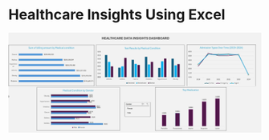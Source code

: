 # Healthcare Insights Using Excel

![image alt ](https://github.com/jeremie-tiongco/HealthcareProjectUsingExcel/blob/main/Healthcare%20Insights%20Dashboard.JPG?raw=true)
